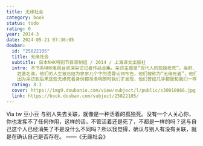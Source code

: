 ```yaml
---
title: 无缘社会
category: book
status: todo
rating: 0
year: 2014-3
date: 2024-05-21 07:36:05
douban:
  id: "25822105"
  title: 无缘社会
  subtitle: 日本NHK特别节目录制组 / 2014 / 上海译文出版社
  intro: 本书系NHK电视台资深采访记者作品合集。采访主题是“现代人的孤独老死”。高龄、少子、失业、不婚、城市化，造就了这样一批人，他们活着，没有人和他们联系，他们没有工作，没有配偶，没有儿女，也不回家乡；他们死了，没有人知道，即使被发现，也没有人认领他们的尸体，甚至无法知道他们
    姓甚名谁，他们的人生被总结为寥寥几个字的遗骨认领布告，他们被称为“无缘死者”，他们所在的社会也会渐渐从“有缘社会”变成“无缘社会”。日本每年3万2千人走上“无缘死”的道路。他们中间，有在公司20年没有迟到请假，可是一夜之间变成街头流浪汉的工薪阶层，有一个人旅行的旅者，有一生未婚的女性，有儿女远离自己的空巢老人，有从来只在网络上交友的年轻人，社会联系日益脆弱，连一般家庭的30-40岁的人也感受到了孤独死去的阴云笼罩。日本NHK电视台特别节目录制组，节目热播后将记者的真实采访手记合成此书，将当今社会中那些不受关注的人们的临终惨景呈现到大家面前，呼吁社会的警醒和反思。
    因为采访到后来这些无缘死者身份都渐渐明朗时我们才发现，他们曾经几乎都是和我们一样的人。
  rating: 8.3
  cover: https://img9.doubanio.com/view/subject/l/public/s30018066.jpg
  link: https://book.douban.com/subject/25822105/
---
```


Via tw 豆小豆 与别人失去关联，就像是一种活着的孤独死。没有一个人关心你，你也发挥不了任何作用，这样的话，不管活着还是死了，不都是一样的吗？这与自己这个人已经消失了不是没什么不同吗？所以我觉得，确认与别人有没有关联，就是在确认自己是否存在。
——《无缘社会》
